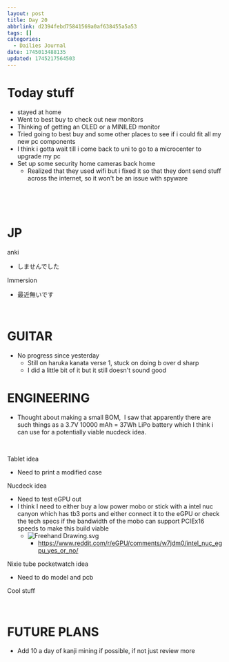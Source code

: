 ```yaml
---
layout: post
title: Day 20
abbrlink: d2394febd75841569a0af638455a5a53
tags: []
categories:
  - Dailies Journal
date: 1745013488135
updated: 1745217564503
---
```


# Today stuff

- stayed at home
- Went to best buy to check out new monitors
- Thinking of getting an OLED or a MINILED monitor
- Tried going to best buy and some other places to see if i could fit all my new pc components
- I think i gotta wait till i come back to uni to go to a microcenter to upgrade my pc
- Set up some security home cameras back home
  - Realized that they used wifi but i fixed it so that they dont send stuff across the internet, so it won't be an issue with spyware

 

 

# JP

anki

- しませんでした

Immersion

- 最近無いです

 

# GUITAR

- No progress since yesterday
  - Still on haruka kanata verse 1, stuck on doing b over d sharp
  - I did a little bit of it but it still doesn't sound good

# ENGINEERING

- Thought about making a small BOM,  I saw that apparently there are such things as a 3.7V 10000 mAh = 37Wh LiPo battery which I think i can use for a potentially viable nucdeck idea.

 

Tablet idea

- Need to print a modified case

Nucdeck idea

- Need to test eGPU out
- I think I need to either buy a low power mobo or stick with a intel nuc canyon which has tb3 ports and either connect it to the eGPU or check the tech specs if the bandwidth of the mobo can support PCIEx16 speeds to make this build viable
  - ![Freehand Drawing.svg](/resources/44dfb27483ec4713b5c872f15914906f.svg)
    - <https://www.reddit.com/r/eGPU/comments/w7jdm0/intel_nuc_egpu_yes_or_no/>

Nixie tube pocketwatch idea

- Need to do model and pcb

Cool stuff

 

# FUTURE PLANS

- Add 10 a day of kanji mining if possible, if not just review more
